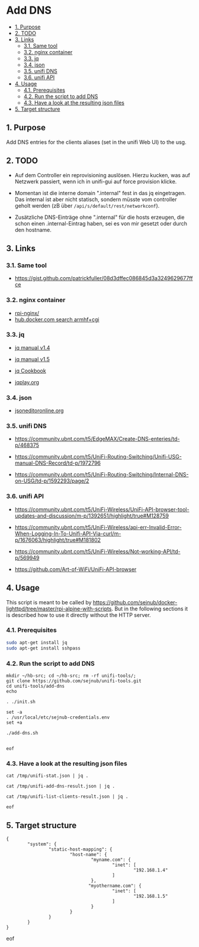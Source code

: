 # Add DNS

- [1. Purpose](#1-purpose)
- [2. TODO](#2-todo)
- [3. Links](#3-links)
  - [3.1. Same tool](#31-same-tool)
  - [3.2. nginx container](#32-nginx-container)
  - [3.3. jq](#33-jq)
  - [3.4. json](#34-json)
  - [3.5. unifi DNS](#35-unifi-dns)
  - [3.6. unifi API](#36-unifi-api)
- [4. Usage](#4-usage)
  - [4.1. Prerequisites](#41-prerequisites)
  - [4.2. Run the script to add DNS](#42-run-the-script-to-add-dns)
  - [4.3. Have a look at the resulting json files](#43-have-a-look-at-the-resulting-json-files)
- [5. Target structure](#5-target-structure)

## 1. Purpose

Add DNS entries for the clients aliases (set in the unifi Web UI) to the usg.

## 2. TODO

- Auf dem Controller ein reprovisioning auslösen. Hierzu kucken, was auf Netzwerk passiert, wenn ich in unifi-gui auf force provision klicke.
  
- Momentan ist die interne domain ".internal" fest in das jq eingetragen. Das internal ist aber nicht statisch, sondern müsste vom controller geholt werden (zB über ````/api/s/default/rest/networkconf````).

- Zusätzliche DNS-Einträge ohne ".internal" für die hosts erzeugen, die schon einen .internal-Eintrag haben, sei es von mir gesetzt oder durch den hostname.


## 3. Links

### 3.1. Same tool

- <https://gist.github.com/patrickfuller/08d3dffec086845d3a3249629677ffce>

### 3.2. nginx container

- [rpi-nginx/](https://hub.docker.com/r/wouterds/rpi-nginx/)
- [hub.docker.com search armhf+cgi](https://hub.docker.com/search/?isAutomated=0&isOfficial=0&page=1&pullCount=0&q=armhf+cgi)


### 3.3. jq

- [jq manual v1.4](https://stedolan.github.io/jq/manual/v1.4/)
- [jq manual v1.5](https://stedolan.github.io/jq/manual/v1.5/)
- [jq Cookbook](https://github.com/stedolan/jq/wiki/Cookbook)

- [jqplay.org](https://jqplay.org/)


### 3.4. json

- [jsoneditoronline.org](http://jsoneditoronline.org/)


### 3.5. unifi DNS

- https://community.ubnt.com/t5/EdgeMAX/Create-DNS-enteries/td-p/468375

- https://community.ubnt.com/t5/UniFi-Routing-Switching/Unifi-USG-manual-DNS-Record/td-p/1972796

- https://community.ubnt.com/t5/UniFi-Routing-Switching/Internal-DNS-on-USG/td-p/1592293/page/2


### 3.6. unifi API

- https://community.ubnt.com/t5/UniFi-Wireless/UniFi-API-browser-tool-updates-and-discussion/m-p/1392651/highlight/true#M128759

- https://community.ubnt.com/t5/UniFi-Wireless/api-err-Invalid-Error-When-Logging-In-To-Unifi-API-Via-curl/m-p/1676063/highlight/true#M181802

- https://community.ubnt.com/t5/UniFi-Wireless/Not-working-API/td-p/569949

- https://github.com/Art-of-WiFi/UniFi-API-browser


## 4. Usage

This script is meant to be called by https://github.com/sejnub/docker-lighttpd/tree/master/rpi-alpine-with-scripts.
But in the following sections it is described how to use it directly without the HTTP server.

### 4.1. Prerequisites

```bash
sudo apt-get install jq
sudo apt-get install sshpass
```

### 4.2. Run the script to add DNS
````
mkdir ~/hb-src; cd ~/hb-src; rm -rf unifi-tools/; 
git clone https://github.com/sejnub/unifi-tools.git
cd unifi-tools/add-dns
echo 

. ./init.sh

set -a
. /usr/local/etc/sejnub-credentials.env
set +a

./add-dns.sh


eof
````


### 4.3. Have a look at the resulting json files

````
cat /tmp/unifi-stat.json | jq .

cat /tmp/unifi-add-dns-result.json | jq .

cat /tmp/unifi-list-clients-result.json | jq .

eof
````


## 5. Target structure

````
{
        "system": {
                "static-host-mapping": {
                        "host-name": {
                                "myname.com": {
                                        "inet": [
                                                "192.168.1.4"
                                        ]
                                },
                               "myothername.com": {
                                        "inet": [
                                                "192.168.1.5"
                                        ]
                                }
                        }
                }
        }
}
````

eof
